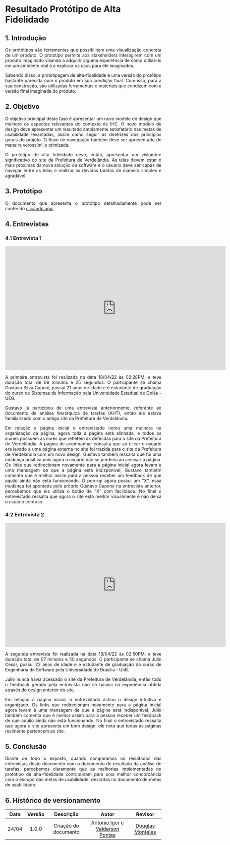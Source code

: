 # Resultado Protótipo de Alta Fidelidade

## 1. Introdução

<p align="justify">
Os protótipos são ferramentas que possibilitam uma visualização concreta de um produto. O protótipo permite aos stakeholders interagirem com um produto imaginado visando a adquirir alguma experiência de como utilizá-lo em um ambiente real e a explorar os usos para ele imaginados.
</p>    
<p align="justify">
Sabendo disso, a prototipagem de alta-fidelidade é uma versão do protótipo bastante parecida com o produto em sua condição final. Com isso, para a sua construção, são utilizadas ferramentas e materiais que condizem com a versão final imaginada do produto.
</p>

## 2. Objetivo

<p align="justify">
O objetivo principal desta fase é apresentar um novo modelo de design que melhore os aspectos relevantes do contexto de IHC. O novo modelo de design deve apresentar um resultado amplamente satisfatório nas metas de usabilidade levantadas, assim como seguir as diretrizes dos princípios gerais do projeto. O fluxo de navegação também deve ser apresentado de maneira verossímil e otimizada.
</p>
<p align="justify">
O protótipo de alta fidelidade deve, então, apresentar um vislumbre significativo do site da Prefeitura de Verdelândia. As telas devem estar o mais próximas da nova solução de software e o usuário deve ser capaz de navegar entre as telas e realizar as devidas tarefas de maneira simples e agradável.
</p>

## 3. Protótipo

<p align="justify">
O documento que apresenta o protótipo detalhadamente pode ser conferido <a href="https://interacao-humano-computador.github.io/2021.2-Prefeitura-Verdelandia/documentos/08-Prototipo-Alta-Fidelidade/PrototipoAltaFidelidade/">clicando aqui</a>.
</p>

## 4. Entrevistas

### 4.1 Entrevista 1

<iframe width="711" height="400" src="https://www.youtube.com/embed/XlQUxFRu_NY" title="YouTube video player" frameborder="0" allow="accelerometer; autoplay; clipboard-write; encrypted-media; gyroscope; picture-in-picture" allowfullscreen></iframe>

<p align="justify">
A primeira entrevista foi realizada na data 18/04/22 às 02:28PM, e teve duração total de 09 minutos e 25 segundos. O participante se chama Gustavo Silva Caponi, possui 21 anos de idade e é estudante de graduação do curso de Sistemas de Informação pela Universidade Estadual de Goiás - UEG.
</p>
<p align="justify">
Gustavo já participou de uma entrevista anteriormente, referente ao documento de análise hierárquica de tarefas (AHT), então ele estava familiarizado com o antigo site da Prefeitura de Verdelândia.
</p>
<p align="justify">
Em relação à página inicial o entrevistado notou uma melhora na organização da página, agora toda a página está alinhada, e todos os ícones possuem as cores que refletem as definidas para o site da Prefeitura de Verdelândia. A página de acompanhar consulta que ao clicar o usuário era levado a uma página externa no site foi trazida para o site da Prefeitura de Verdelândia com um novo design, Gustavo também ressalta que foi uma mudança positiva pois agora o usuário não se perderia ao acessar a página. Os links que redirecionam novamente para a página inicial agora levam à uma mensagem de que a página está indisponível, Gustavo também comenta que é melhor assim para a pessoa receber um feedback de que aquilo ainda não está funcionando. O pop-up agora possui um "X", essa mudança foi apontada pelo próprio Gustavo Capone na entrevista anterior, percebemos que ele utiliza o botão de "X" com facilidade. No final o entrevistado ressalta que agora o site está melhor visualmente e não deixa o usuário confuso.
</p>

### 4.2 Entrevista 2

<iframe width="711" height="400" src="https://www.youtube.com/embed/qOyehtuJF6M" title="YouTube video player" frameborder="0" allow="accelerometer; autoplay; clipboard-write; encrypted-media; gyroscope; picture-in-picture" allowfullscreen></iframe>

<p align="justify">
A segunda entrevista foi realizada na data 18/04/22 às 02:50PM, e teve duração total de 07 minutos e 50 segundos. O participante se chama Julio Cesar, possui 22 anos de idade e é estudante de graduação do curso de Engenharia de Software pela Universidade de Brasília - UnB.
</p>
<p align="justify">
Julio nunca havia acessado o site da Prefeitura de Verdelândia, então todo o feedback gerado pela entrevista não se baseia na experiência obtida através do design anterior do site.
</p>
<p align="justify">
Em relação à página inicial, o entrevistado achou o design intuitivo e organizado. Os links que redirecionam novamente para a página inicial agora levam à uma mensagem de que a página está indisponível, Julio também comenta que é melhor assim para a pessoa receber um feedback de que aquilo ainda não está funcionando. No final o entrevistado ressalta que agora o site apresenta um bom design, ele nota que todas as páginas realmente pertencem ao site.
</p>

## 5. Conclusão

<p align="justify">
Diante de todo o exposto, quando comparamos os resultados das entrevistas deste documento com o <a src="https://interacao-humano-computador.github.io/2021.2-Prefeitura-Verdelandia/documentos/05-Relato-Resultado-Planejamento-do-Storyboard-Analise-tarefas/ResultadoAnaliseTarefas/"> documento de  resultado da análise de tarefas</a>, percebemos claramente que as melhorias implementadas no protótipo de alta-fidelidade contribuiram para uma melhor concordância com o escopo das metas de usabilidade, descritas no <a src="https://interacao-humano-computador.github.io/2021.2-Prefeitura-Verdelandia/documentos/03-Principios-Metas-Guia/MetasUsabilidade/" >documento de metas de usabilidade</a>.
</p>

## 6. Histórico de versionamento

| Data  | Versão |      Descrição       |                                                    Autor                                                    | Revisor |
| :---: | :----: | :------------------: | :---------------------------------------------------------------------------------------------------------: | :-----: |
| 24/04 | 1.0.0  | Criação do documento | [Antonio Igor](https://github.com/antonioigorcarvalho) e [Valderson Pontes](https://github.com/valdersonjr) |    [Douglas Monteles](https://github.com/douglasmonteles)    |

